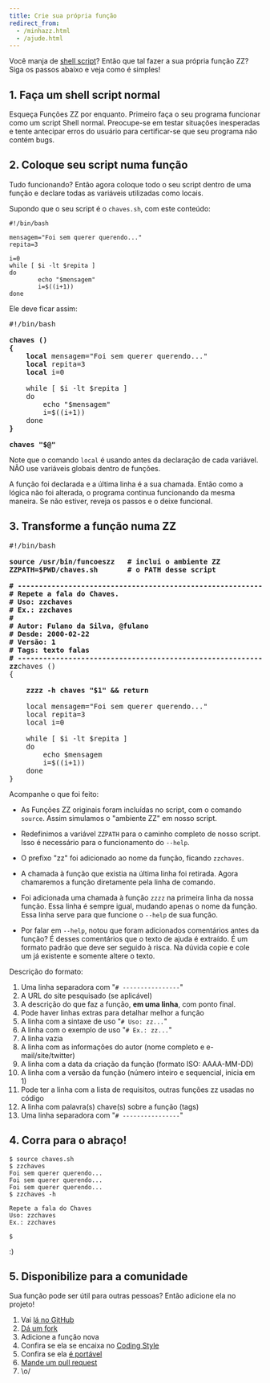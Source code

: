 ```yaml
---
title: Crie sua própria função
redirect_from:
  - /minhazz.html
  - /ajude.html
---
```


<style>
    #content pre b {
        color: yellow;
        font-weight: normal;
    }
</style>


Você manja de [shell script](http://aurelio.net/shell/)? Então que tal fazer a sua própria função ZZ? Siga os passos abaixo e veja como é simples!


## 1. Faça um shell script normal

Esqueça Funções ZZ por enquanto. Primeiro faça o seu programa
funcionar como um script Shell normal. Preocupe-se em testar situações inesperadas e tente antecipar erros do usuário para certificar-se que seu programa não contém bugs.


## 2. Coloque seu script numa função

Tudo funcionando? Então agora coloque todo o seu script dentro de uma função e declare todas as variáveis utilizadas como locais.

Supondo que o seu script é o `chaves.sh`, com este conteúdo:

```
#!/bin/bash

mensagem="Foi sem querer querendo..."
repita=3

i=0
while [ $i -lt $repita ]
do
        echo "$mensagem"
        i=$((i+1))
done
```

Ele deve ficar assim:


<pre>
#!/bin/bash

<b>chaves ()
{</b>
    <b>local</b> mensagem="Foi sem querer querendo..."
    <b>local</b> repita=3
    <b>local</b> i=0

    while [ $i -lt $repita ]
    do
        echo "$mensagem"
        i=$((i+1))
    done
<b>}</b>

<b>chaves "$@"</b>
</pre>


Note que o comando `local` é usando antes da declaração de cada variável. NÃO use variáveis globais dentro de funções.

A função foi declarada e a última linha é a sua chamada. Então como a lógica não foi alterada, o programa continua funcionando da mesma maneira. Se não estiver, reveja os passos e o deixe funcional.


## 3. Transforme a função numa ZZ

<pre>
#!/bin/bash
<b>
source /usr/bin/funcoeszz   # inclui o ambiente ZZ
ZZPATH=$PWD/chaves.sh       # o PATH desse script

# ----------------------------------------------------------------------------
# Repete a fala do Chaves.
# Uso: zzchaves
# Ex.: zzchaves
#
# Autor: Fulano da Silva, @fulano
# Desde: 2000-02-22
# Versão: 1
# Tags: texto falas
# ----------------------------------------------------------------------------
zz</b>chaves ()
{

    <b>zzzz -h chaves "$1" && return</b>

    local mensagem="Foi sem querer querendo..."
    local repita=3
    local i=0

    while [ $i -lt $repita ]
    do
        echo $mensagem
        i=$((i+1))
    done
}
</pre>


Acompanhe o que foi feito:

* As Funções ZZ originais foram incluídas no script, com o comando `source`. Assim simulamos o "ambiente ZZ" em nosso script.

* Redefinimos a variável `ZZPATH` para o caminho completo de nosso script. Isso é necessário para o funcionamento do `--help`.

* O prefixo "zz" foi adicionado ao nome da função, ficando `zzchaves`.

* A chamada à função que existia na última linha foi retirada. Agora chamaremos a função diretamente pela linha de comando.

* Foi adicionada uma chamada à função `zzzz` na primeira linha da nossa função. Essa linha é sempre igual, mudando apenas o nome da função. Essa linha serve para que funcione o `--help` de sua função.

* Por falar em `--help`, notou que foram adicionados comentários antes da função? É desses comentários que o texto de ajuda é extraído. É um formato padrão que deve ser seguido à risca. Na dúvida copie e cole um já existente e somente altere o texto.

Descrição do formato:

1. Uma linha separadora com "`# ----------------`"
1. A URL do site pesquisado (se aplicável)
1. A descrição do que faz a função, **em uma linha**, com ponto final.
1. Pode haver linhas extras para detalhar melhor a função
1. A linha com a sintaxe de uso "`# Uso: zz...`"
1. A linha com o exemplo de uso "`# Ex.: zz...`"
1. A linha vazia
1. A linha com as informações do autor (nome completo e e-mail/site/twitter)
1. A linha com a data da criação da função (formato ISO: AAAA-MM-DD)
1. A linha com a versão da função (número inteiro e sequencial, inicia em 1)
1. Pode ter a linha com a lista de requisitos, outras funções zz usadas no código
1. A linha com palavra(s) chave(s) sobre a função (tags)
1. Uma linha separadora com "`# ----------------`"


## 4. Corra para o abraço!

```console
$ source chaves.sh
$ zzchaves
Foi sem querer querendo...
Foi sem querer querendo...
Foi sem querer querendo...
$ zzchaves -h

Repete a fala do Chaves
Uso: zzchaves
Ex.: zzchaves

$
```

:)


## 5. Disponibilize para a comunidade

Sua função pode ser útil para outras pessoas? Então adicione ela no projeto!

1. Vai [lá no GitHub](https://github.com/funcoeszz/funcoeszz)
1. [Dá um fork](http://help.github.com/fork-a-repo/)
1. Adicione a função nova
1. Confira se ela se encaixa no [Coding Style](https://github.com/funcoeszz/funcoeszz/wiki/Coding-Style)
1. Confira se ela [é portável](https://github.com/funcoeszz/funcoeszz/wiki/Portabilidade)
1. [Mande um pull request](http://help.github.com/send-pull-requests/)
1. \o/
